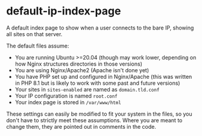 # default-ip-index-page
A default index page to show when a user connects to the bare IP, showing all sites on that server.

The default files assume:
- You are running Ubuntu >=20.04 (though may work lower, depending on how Nginx structures directories in those versions)
- You are using Nginx/Apache2 (Apache isn't done yet)
- You have PHP set up and configured in Nginx/Apache (this was written in PHP 8.1 but is likely to work with some past and future versions)
- Your sites in `sites-enabled` are named as `domain.tld.conf`
- Your IP configuration is named `root.conf`
- Your index page is stored in `/var/www/html`

These settings can easily be modified to fit your system in the files, so you don't have to strictly meet these assumptions. Where you are meant to change them, they are pointed out in comments in the code.
